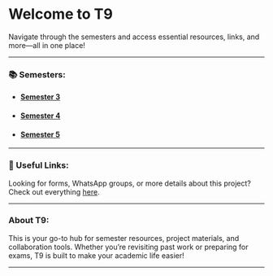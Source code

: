 # Welcome to T9

Navigate through the semesters and access essential resources, links, and more—all in one place!

---

### 📚 Semesters:

- #### [Semester 3](./sem-3)
- #### [Semester 4](./sem-4)
- #### [Semester 5](./sem-5)

---

### 🔗 Useful Links:

Looking for forms, WhatsApp groups, or more details about this project? Check out everything [here](./links).

---

### About T9:

This is your go-to hub for semester resources, project materials, and collaboration tools. Whether you’re revisiting past work or preparing for exams, T9 is built to make your academic life easier!

---
